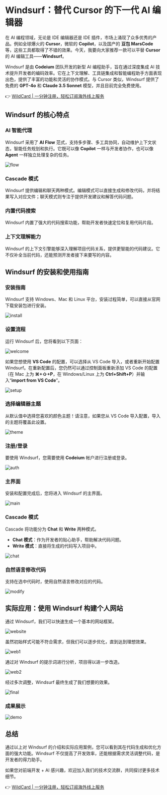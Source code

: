 # Windsurf：替代 Cursor 的下一代 AI 编辑器

在 AI 编程领域，无论是 IDE 编辑器还是 IDE 插件，市场上涌现了众多优秀的产品。例如全球爆火的 **Cursor**，微软的 **Copilot**，以及国产的 **豆包 MarsCode** 等，这些工具都取得了不错的效果。今天，我要向大家推荐一款可以平替 **Cursor** 的 AI 编辑工具——**Windsurf**。

Windsurf 是由 **Codeium** 团队开发的新型 AI 编程助手，旨在通过深度集成 AI 技术提升开发者的编码效率。它在上下文理解、工具链集成和智能编程助手方面表现出色，提供了丰富的功能和灵活的协作模式。与 Cursor 类似，Windsurf 提供了免费的 **GPT-4o** 和 **Claude 3.5 Sonnet** 模型，并且目前完全免费使用。

👉 [WildCard | 一分钟注册，轻松订阅海外线上服务](https://bbtdd.com/WildCard)

## Windsurf 的核心特点

### AI 智能代理

Windsurf 采用了 **AI Flow** 范式，支持多步骤、多工具协同，自动维护上下文状态，智能任务规划和执行。它既可以像 **Copilot** 一样与开发者协作，也可以像 **Agent** 一样独立处理复杂的任务。

![flow](https://bbtdd.com/img/437723590.webp)

### Cascade 模式

Windsurf 提供编辑和聊天两种模式。编辑模式可以直接生成和修改代码，并将结果写入对应文件；聊天模式则专注于提供开发建议和解答代码问题。

### 内置代码搜索

Windsurf 内置了强大的代码搜索功能，帮助开发者快速定位和复用代码片段。

### 上下文理解能力

Windsurf 的上下文引擎能够深入理解项目代码关系，提供更智能的代码建议。它不仅补全当前代码，还能预测开发者接下来要写的内容。

## Windsurf 的安装和使用指南

### 安装指南

Windsurf 支持 Windows、Mac 和 Linux 平台，安装过程简单，可以直接从官网下载安装包进行安装。

![install](https://bbtdd.com/img/6051305016333387.webp)

### 设置流程

运行 Windsurf 后，您将看到以下页面：

![welcome](https://bbtdd.com/img/39062125.webp)

如果您想使用 **VS Code** 的配置，可以选择从 VS Code 导入，或者重新开始配置 Windsurf。在重新配置后，您仍然可以通过控制面板重新添加 VS Code 的配置（在 Mac 上为 **⌘+⇧+P**，在 Windows/Linux 上为 **Ctrl+Shift+P**）并输入“**import from VS Code**”。

![setup](https://bbtdd.com/img/192057193059.webp)

### 选择编辑器主题

从默认值中选择您喜欢的颜色主题！请注意，如果您从 VS Code 导入配置，导入的主题将覆盖此设置。

![theme](https://bbtdd.com/img/777146574179769.webp)

### 注册/登录

要使用 Windsurf，您需要使用 **Codeium** 帐户进行注册或登录。

![auth](https://bbtdd.com/img/635151227898.webp)

### 主界面

安装和配置完成后，您将进入 Windsurf 的主界面。

![main](https://bbtdd.com/img/77392454331161.webp)

### Cascade 模式

Cascade 将功能分为 **Chat** 和 **Write** 两种模式。

- **Chat 模式**：作为开发者的贴心助手，帮助解决代码问题。
- **Write 模式**：直接将生成的代码写入项目中。

![chat](https://bbtdd.com/img/70484167737116.webp)

### 自然语言修改代码

支持在选中代码时，使用自然语言修改对应的代码。

![modify](https://bbtdd.com/img/4218931869373.webp)

## 实际应用：使用 Windsurf 构建个人网站

通过 Windsurf，我们可以快速生成一个基本的网站框架。

![website](https://bbtdd.com/img/296041644.webp)

虽然初始样式可能不符合需求，但我们可以逐步优化，直到达到理想效果。

![web1](https://bbtdd.com/img/57283558969.webp)

通过对 Windsurf 的提示词进行分析，项目得以进一步改造。

![web2](https://bbtdd.com/img/170426272705.webp)

经过多次调整，Windsurf 最终生成了我们想要的效果。

![final](https://bbtdd.com/img/64028858.webp)

### 成果展示

![demo](https://bbtdd.com/img/260878093016479.webp)

## 总结

通过以上对 Windsurf 的介绍和实际应用案例，您可以看到其在代码生成和优化方面的强大功能。Windsurf 不仅提高了开发效率，还能根据需求灵活调整代码，是开发者的得力助手。

如果您对前端开发 + AI 感兴趣，欢迎加入我们的技术交流群，共同探讨更多技术细节。

👉 [WildCard | 一分钟注册，轻松订阅海外线上服务](https://bbtdd.com/WildCard)